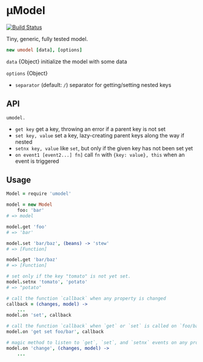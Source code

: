 # µModel

[![Build Status](https://travis-ci.org/eighttrackmind/umodel.png)](https://travis-ci.org/eighttrackmind/umodel.png)

Tiny, generic, fully tested model.

```coffee
new umodel [data], [options]
```

`data` {Object} initialize the model with some data

`options` {Object}

- `separator` (default: `/`) separator for getting/setting nested keys

## API

`umodel.`

- `get key` get a key, throwing an error if a parent key is not set
- `set key, value` set a key, lazy-creating parent keys along the way if nested
- `setnx key, value` like `set`, but only if the given key has not been set yet
- `on event1 [event2...] fn]` call `fn` with `{key: value}, this` when an event is triggered

## Usage

```coffee
Model = require 'umodel'

model = new Model
	foo: 'bar'
# => model

model.get 'foo'
# => 'bar'

model.set 'bar/baz', (beans) -> 'stew'
# => [Function]

model.get 'bar/baz'
# => [Function]

# set only if the key "tomato" is not yet set.
model.setnx 'tomato', 'potato'
# => "potato"

# call the function `callback` when any property is changed
callback = (changes, model) ->
	...
model.on 'set', callback

# call the function `callback` when `get` or `set` is called on `foo/bar` or any of its descendants
model.on 'get set foo/bar', callback

# magic method to listen to `get`, `set`, and `setnx` events on any property
model.on 'change', (changes, model) ->
	...

```